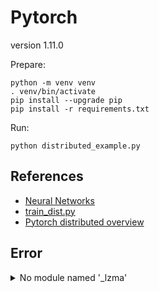 # Pytorch

version 1.11.0

Prepare:

```
python -m venv venv
. venv/bin/activate
pip install --upgrade pip
pip install -r requirements.txt
```

Run:

```
python distributed_example.py
```

## References

- [Neural Networks](https://pytorch.org/tutorials/beginner/blitz/neural_networks_tutorial.html#define-the-network)
- [train_dist.py](https://github.com/seba-1511/dist_tuto.pth/blob/gh-pages/train_dist.py)
- [Pytorch distributed overview](https://pytorch.org/tutorials/beginner/dist_overview.html)


## Error

<details><summary>No module named '_lzma'</summary>

```
Traceback (most recent call last):
  File "/Users/nakamasato/repos/nakamasato/ml-training/pytorch/distributed_example.py", line 4, in <module>
    import lzma
  File "/Users/nakamasato/.pyenv/versions/3.9.0/lib/python3.9/lzma.py", line 27, in <module>
    from _lzma import *
ModuleNotFoundError: No module named '_lzma'
```

```
brew install xz
```

```
pyenv uninstall 3.9.0
pyenv install 3.9.0
```
encountered error https://github.com/pyenv/pyenv/issues/2143

```
brew install pyenv # upgrade pyenv from 2.2.5 -> 2.3.1
```

```
pyenv install 3.9.0
```

</details>
